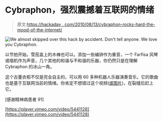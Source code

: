 # Cybraphon，强烈震撼着互联网的情绪

> 原文:[https://hackaday . com/2010/08/13/cybraphon-rocks-hard-the-mood-of-the-internet/](https://hackaday.com/2010/08/13/cybraphon-rocks-hard-to-the-mood-of-the-internet/)

![](../Images/a32d077108b69390a65b1004b5732029.png "We almost skipped over this hack by accident. Don't tell anyone. We love you Cybraphon.")

以节拍开始，雪茄盒上的木棒也可以。添加一些编钟作为重音，一个 Farfisa 风琴或唱机作为声音，几个其他的和谐与不和谐的乐器，你仍然只是在理解 Cybraphon 的冰山一角。

这个古董衣柜不仅是完全自主的，可以用 60 多种机器人乐器演奏音乐，它的歌曲也是基于互联网当前的情绪。你肯定不想错过这个视频([或图片](http://www.flickr.com/photos/cybraphon/))，在裂缝后赶上它。

[感谢精神病患者 91]

[https://player.vimeo.com/video/5441128](https://player.vimeo.com/video/5441128)